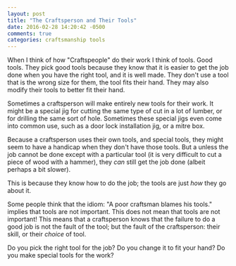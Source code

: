 ```yaml
---
layout: post
title: "The Craftsperson and Their Tools"
date: 2016-02-28 14:20:42 -0500
comments: true
categories: craftsmanship tools
---
```


When I think of how "Craftspeople" do their work I think of
tools. Good tools. They pick good tools because they know that it is
easier to get the job done when you have the right tool, and it is
well made. They don't use a tool that is the wrong size for them, the
tool fits their hand. They may also modify their tools to better fit
their hand.

Sometimes a craftsperson will make entirely new tools for their
work. It might be a special jig for cutting the same type of cut in a
lot of lumber, or for drilling the same sort of hole. Sometimes these
special jigs even come into common use, such as a door lock
installation jig, or a mitre box.

Because a craftsperson uses their own tools, and special tools, they
might seem to have a handicap when they don't have those tools. But a
unless the job cannot be done except with a particular tool (it is
very difficult to cut a piece of wood with a hammer), they *can* still
get the job done (albeit perhaps a bit slower).

This is because they know how to do the job; the tools are just *how*
they go about it.

Some people think that the idiom: "A poor craftsman blames his tools."
implies that tools are not important. This does not mean that tools
are not important! This means that a craftsperson knows that the
failure to do a good job is not the fault of the tool; but the fault
of the craftsperson: their skill, or their *choice* of tool.

Do you pick the right tool for the job? Do you change it to fit your
hand? Do you make special tools for the work?

